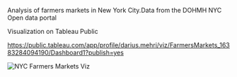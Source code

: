 
Analysis of farmers markets in New York City.Data from the DOHMH NYC Open data portal

Visualization on Tableau Public

https://public.tableau.com/app/profile/darius.mehri/viz/FarmersMarkets_16383284094190/Dashboard1?publish=yes

![NYC Farmers Markets Viz](https://user-images.githubusercontent.com/11237613/143882889-b2f7851b-5236-4a13-b805-d9659eaf3e2d.png)
